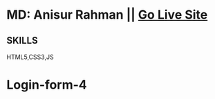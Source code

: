 
# MD: Anisur Rahman || [Go Live Site](https://login-section-4.netlify.app/)
## SKILLS
HTML5,CSS3,JS
# Login-form-4
